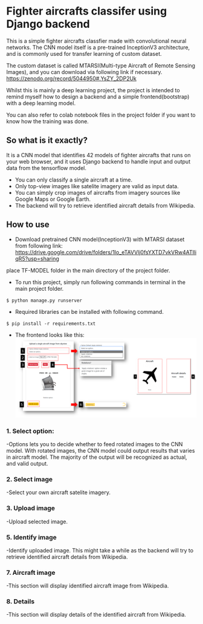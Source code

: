 # Fighter aircrafts classifer using Django backend
This is a simple fighter aircrafts classfier made with convolutional neural networks. 
The CNN model itself is a pre-trained InceptionV3 architecture, 
and is commonly used for transfer learning of custom dataset.

The custom dataset is called MTARSI(Multi-type Aircraft of Remote Sensing Images),
and you can download via following link if necessary.
https://zenodo.org/record/5044950#.YsZY_2DP2Uk

Whilst this is mainly a deep learning project,
the project is intended to remind myself how to design a backend and a simple frontend(bootstrap) with a deep learning model. 

You can also refer to colab notebook files in the project folder if you want to know how the training was done.

## So what is it exactly?
It is a CNN model that identifies 42 models of fighter aircrafts that runs on your web browser, 
and it uses Django backend to handle input and output data from the tensorflow model. 

* You can only classify a single aircraft at a time.
* Only top-view images like satelite imagery are valid as input data.
* You can simply crop images of aircrafts from imagery sources like Google Maps or Google Earth.
* The backend will try to retrieve identified aircraft details from Wikipedia.

## How to use

* Download pretrained CNN model(InceptionV3) with MTARSI dataset from following link:
https://drive.google.com/drive/folders/1Io_eTAVVlj0fsYXTD7vkVRw4ATlliqR5?usp=sharing

place TF-MODEL folder in the main directory of the project folder.

* To run this project, simply run following commands in terminal in the main project folder.
```
$ python manage.py runserver
```

* Required libraries can be installed with following command.
```
$ pip install -r requirements.txt
```

* The frontend looks like this:
![howtouse](./readme_images/howtouse.png)

### 1. Select option: 
-Options lets you to decide whether to feed rotated images to
the CNN model. With rotated images, the CNN model could
output results that varies in aircraft model. The majority of the output
will be recognized as actual, and valid output.

### 2. Select image
-Select your own aircraft satelite imagery.

### 3. Upload image
-Upload selected image.

### 5. Identify image
-Identify uploaded image. This might take a while
as the backend will try to retrieve identified aircraft details
from Wikipedia. 

### 7. Aircraft image
-This section will display identified aircraft image
from Wikipedia.

### 8. Details
-This section will display details of the 
identified aircraft from Wikipedia.


